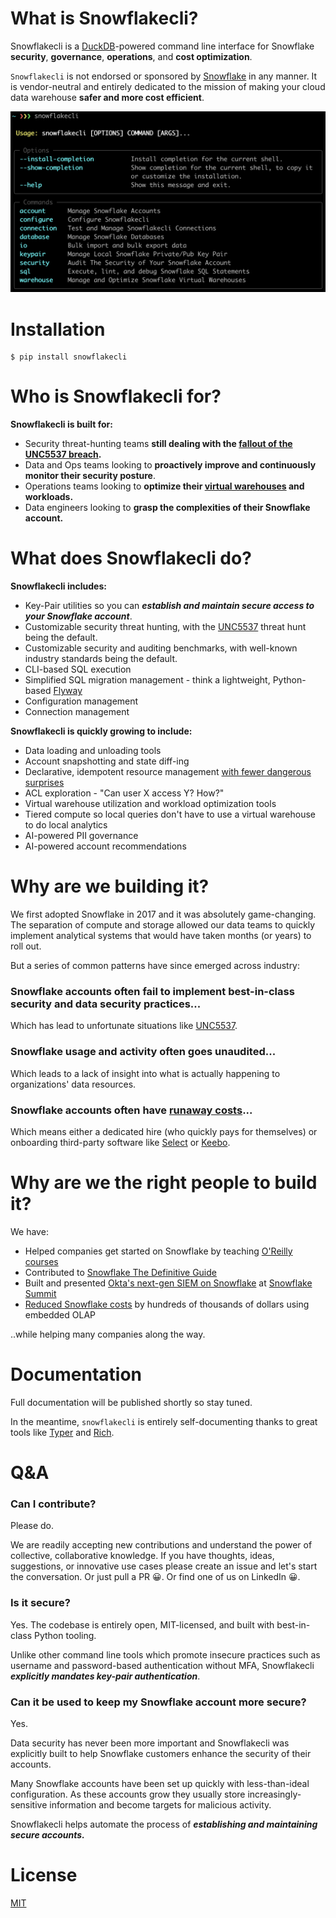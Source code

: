 # What is Snowflakecli?

Snowflakecli is a [DuckDB](https://duckdb.org/)-powered command line interface for Snowflake **security**, **governance**, **operations**, and **cost optimization**.

`Snowflakecli` is not endorsed or sponsored by [Snowflake](https://www.snowflake.com/en/) in any manner. It is vendor-neutral and entirely dedicated to the mission of making your cloud data warehouse **safer and more cost efficient**.


![snowflakecli](https://raw.githubusercontent.com/dbecorp/snowflakecli/main/img/snowflakecli.png)


# Installation

    $ pip install snowflakecli
    

# Who is Snowflakecli for?


**Snowflakecli is built for:**

* Security threat-hunting teams **still dealing with the [fallout of the UNC5537 breach](https://cloud.google.com/blog/topics/threat-intelligence/unc5537-snowflake-data-theft-extortion).**
* Data and Ops teams looking to **proactively improve and continuously monitor their security posture**.
* Operations teams looking to **optimize their [virtual warehouses](https://docs.snowflake.com/en/user-guide/warehouses) and workloads.**
* Data engineers looking to **grasp the complexities of their Snowflake account.**


# What does Snowflakecli do?


**Snowflakecli includes:**

* Key-Pair utilities so you can ***establish and maintain secure access to your Snowflake account***.
* Customizable security threat hunting, with the [UNC5537](https://cloud.google.com/blog/topics/threat-intelligence/unc5537-snowflake-data-theft-extortion) threat hunt being the default.
* Customizable security and auditing benchmarks, with well-known industry standards being the default.
* CLI-based SQL execution
* Simplified SQL migration management - think a lightweight, Python-based [Flyway](https://www.red-gate.com/products/flyway/community/)
* Configuration management
* Connection management


**Snowflakecli is quickly growing to include:**

* Data loading and unloading tools
* Account snapshotting and state diff-ing
* Declarative, idempotent resource management [with fewer dangerous surprises](https://github.com/Snowflake-Labs/terraform-provider-snowflake/issues?q=is%3Aopen+is%3Aissue+label%3Abug)
* ACL exploration - "Can user X access Y? How?"
* Virtual warehouse utilization and workload optimization tools
* Tiered compute so local queries don't have to use a virtual warehouse to do local analytics
* AI-powered PII governance
* AI-powered account recommendations


# Why are we building it?

We first adopted Snowflake in 2017 and it was absolutely game-changing. The separation of compute and storage allowed our data teams to quickly implement analytical systems that would have taken months (or years) to roll out.

But a series of common patterns have since emerged across industry:

### Snowflake accounts often fail to implement best-in-class security and data security practices...

Which has lead to unfortunate situations like [UNC5537](https://cloud.google.com/blog/topics/threat-intelligence/unc5537-snowflake-data-theft-extortion).

### Snowflake usage and activity often goes unaudited...

Which leads to a lack of insight into what is actually happening to organizations' data resources.

### Snowflake accounts often have [runaway costs](https://www.reddit.com/r/snowflake/comments/197mszg/solutions_to_manage_runaway_snowflake_costs/)...

Which means either a dedicated hire (who quickly pays for themselves) or onboarding third-party software like [Select](https://select.dev/) or [Keebo](https://keebo.ai/).


# Why are we the right people to build it?

We have:

* Helped companies get started on Snowflake by teaching [O'Reilly courses](https://www.oreilly.com/live-events/building-a-modern-data-platform-with-snowflake/0636920414971/)
* Contributed to [Snowflake The Definitive Guide](https://www.amazon.com/Snowflake-Definitive-Architecting-Designing-Deploying/dp/1098103823)
* Built and presented [Okta's next-gen SIEM on Snowflake](https://www.youtube.com/watch?v=h3MMQMyiXcw) at [Snowflake Summit](https://www.snowflake.com/summit/save-the-date/)
* [Reduced Snowflake costs](https://www.youtube.com/watch?v=TrmJilG4GXk) by hundreds of thousands of dollars using embedded OLAP


..while helping many companies along the way.


# Documentation

Full documentation will be published shortly so stay tuned.

In the meantime, `snowflakecli` is entirely self-documenting thanks to great tools like [Typer](https://typer.tiangolo.com/) and [Rich](https://github.com/Textualize/rich).


# Q&A


### Can I contribute?

Please do.

We are readily accepting new contributions and understand the power of collective, collaborative knowledge. If you have thoughts, ideas, suggestions, or innovative use cases please create an issue and let's start the conversation. Or just pull a PR 😀. Or find one of us on LinkedIn 😀.


### Is it secure?


Yes. The codebase is entirely open, MIT-licensed, and built with best-in-class Python tooling.

Unlike other command line tools which promote insecure practices such as username and password-based authentication without MFA, Snowflakecli ***explicitly mandates key-pair authentication***.


### Can it be used to keep my Snowflake account more secure?


Yes.

Data security has never been more important and Snowflakecli was explicitly built to help Snowflake customers enhance the security of their accounts.

Many Snowflake accounts have been set up quickly with less-than-ideal configuration. As these accounts grow they usually store increasingly-sensitive information and become targets for malicious activity.

Snowflakecli helps automate the process of ***establishing and maintaining secure accounts.***


# License


[MIT](https://opensource.org/license/mit)

